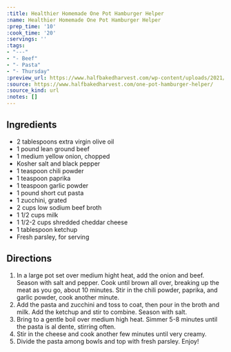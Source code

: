 ```yaml
---
:title: Healthier Homemade One Pot Hamburger Helper
:name: Healthier Homemade One Pot Hamburger Helper
:prep_time: '10'
:cook_time: '20'
:servings: ''
:tags:
- "---"
- "- Beef"
- "- Pasta"
- "- Thursday"
:preview_url: https://www.halfbakedharvest.com/wp-content/uploads/2021/09/Healthier-Homemade-One-Pot-Hamburger-Helper-6.jpg
:source: https://www.halfbakedharvest.com/one-pot-hamburger-helper/
:source_kind: url
:notes: []
---
```


## Ingredients
- 2 tablespoons extra virgin olive oil
- 1 pound lean ground beef
- 1 medium yellow onion, chopped
- Kosher salt and black pepper
- 1 teaspoon chili powder
- 1 teaspoon paprika
- 1 teaspoon garlic powder
- 1 pound short cut pasta
- 1  zucchini, grated
- 2 cups low sodium beef broth
- 1 1/2 cups milk
- 1 1/2-2 cups shredded cheddar cheese
- 1 tablespoon ketchup
- Fresh parsley, for serving


## Directions
1. In a large pot set over medium hight heat, add the onion and beef. Season with salt and pepper. Cook until brown all over, breaking up the meat as you go, about 10 minutes. Stir in the chili powder, paprika, and garlic powder, cook another minute.
2. Add the pasta and zucchini and toss to coat, then pour in the broth and milk. Add the ketchup and stir to combine. Season with salt.
3. Bring to a gentle boil over medium high heat. Simmer 5-8 minutes until the pasta is al dente, stirring often.
4. Stir in the cheese and cook another few minutes until very creamy.
5. Divide the pasta among bowls and top with fresh parsley. Enjoy!
